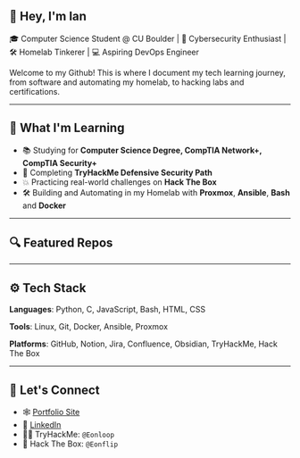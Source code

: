 ## 👋 Hey, I'm Ian

🎓 Computer Science Student @ CU Boulder | 🔐 Cybersecurity Enthusiast | 🛠 Homelab Tinkerer | 💻 Aspiring DevOps Engineer

Welcome to my Github! This is where I document my tech learning journey, from software and automating my homelab, to hacking labs and certifications.

---

## 🧠 What I'm Learning
- 📚 Studying for **Computer Science Degree, CompTIA Network+, CompTIA Security+**
- 🔐 Completing **TryHackMe Defensive Security Path**
- 💥 Practicing real-world challenges on **Hack The Box**
- 🛠 Building and Automating in my Homelab with **Proxmox**, **Ansible**, **Bash** and **Docker**

---

## 🔍 Featured Repos

---

## ⚙ Tech Stack
**Languages**: Python, C, JavaScript, Bash, HTML, CSS

**Tools**: Linux, Git, Docker, Ansible, Proxmox

**Platforms**: GitHub, Notion, Jira, Confluence, Obsidian, TryHackMe, Hack The Box

---

## 🤝 Let's Connect
- 🕸 [Portfolio Site](http://eonflip.github.io/foliofish/)
- 🔗 [LinkedIn](https://linkedin.com/in/ianj1993)
- 🕵️‍♀️ TryHackMe: `@Eonloop`
- 🎁 Hack The Box: `@Eonflip`

<!--
**Eonflip/Eonflip** is a ✨ _special_ ✨ repository because its `README.md` (this file) appears on your GitHub profile.

Here are some ideas to get you started:

- 🔭 I’m currently working on ...
- 🌱 I’m currently learning ...
- 👯 I’m looking to collaborate on ...
- 🤔 I’m looking for help with ...
- 💬 Ask me about ...
- 📫 How to reach me: ...
- 😄 Pronouns: ...
- ⚡ Fun fact: ...
-->
